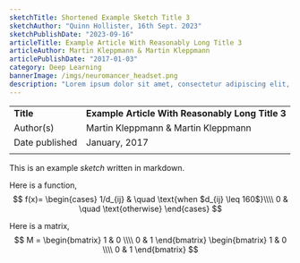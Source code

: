 ```yaml
---
sketchTitle: Shortened Example Sketch Title 3
sketchAuthor: "Quinn Hollister, 16th Sept. 2023"
sketchPublishDate: "2023-09-16"
articleTitle: Example Article With Reasonably Long Title 3
articleAuthor: Martin Kleppmann & Martin Kleppmann
articlePublishDate: "2017-01-03"
category: Deep Learning
bannerImage: /imgs/neuromancer_headset.png
description: "Lorem ipsum dolor sit amet, consectetur adipiscing elit, sed do eiusmod tempor incididunt ut labore et dolore magna aliqua."
---
```


|     |     |
| --- | --- |  
| **Title** | **Example Article With Reasonably Long Title 3** |  
| Author(s) | Martin Kleppmann & Martin Kleppmann |  
| Date published | January, 2017 |  
|     |     |   

This is an example *sketch* written in markdown.

Here is a function,
$$
f(x)=
\begin{cases}
1/d_{ij} & \quad \text{when $d_{ij} \leq 160$}\\\\ 
0 & \quad \text{otherwise}
\end{cases}
$$

Here is a matrix,
$$ 
M =
\begin{bmatrix}
1 & 0 \\\\
0 & 1
\end{bmatrix}
\begin{bmatrix}
1 & 0 \\\\
0 & 1
\end{bmatrix}
$$
